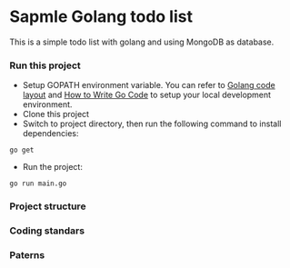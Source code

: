 # Sapmle Golang todo list

This is a simple todo list with golang and using MongoDB as database.

### Run this project

* Setup GOPATH environment variable. You can refer to [Golang code layout](https://github.com/golang/go/wiki/GithubCodeLayout) and [How to Write Go Code](https://golang.org/doc/code.html) to setup your local development environment.
* Clone this project 
* Switch to project directory, then run the following command to install dependencies:
```
go get
```
* Run the project:
```
go run main.go
```

### Project structure


### Coding standars

### Paterns
